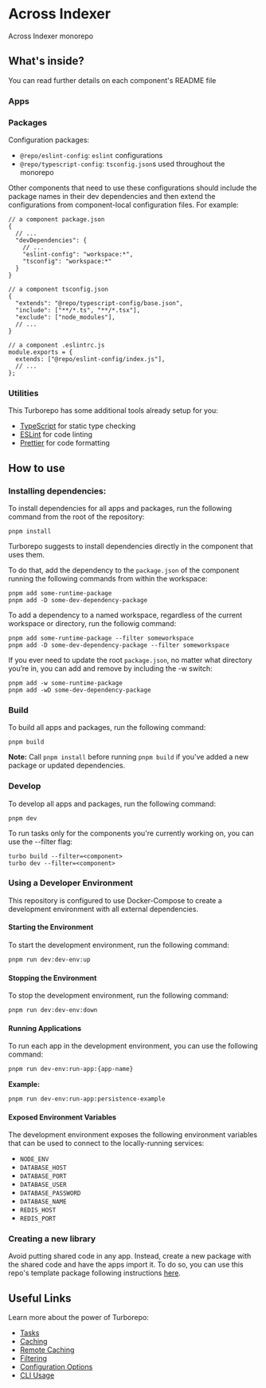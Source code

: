 # Across Indexer

Across Indexer monorepo

## What's inside?

You can read further details on each component's README file

### Apps

### Packages

Configuration packages:

- `@repo/eslint-config`: `eslint` configurations
- `@repo/typescript-config`: `tsconfig.json`s used throughout the monorepo

Other components that need to use these configurations should include the package names in their dev dependencies and then extend the configurations from component-local configuration files. For example:

```
// a component package.json
{
  // ...
  "devDependencies": {
    // ...
    "eslint-config": "workspace:*",
    "tsconfig": "workspace:*"
  }
}
```

```
// a component tsconfig.json
{
  "extends": "@repo/typescript-config/base.json",
  "include": ["**/*.ts", "**/*.tsx"],
  "exclude": ["node_modules"],
  // ...
}
```

```
// a component .eslintrc.js
module.exports = {
  extends: ["@repo/eslint-config/index.js"],
  // ...
};
```

### Utilities

This Turborepo has some additional tools already setup for you:

- [TypeScript](https://www.typescriptlang.org/) for static type checking
- [ESLint](https://eslint.org/) for code linting
- [Prettier](https://prettier.io) for code formatting

## How to use

### Installing dependencies:

To install dependencies for all apps and packages, run the following command from the root of the repository:

```
pnpm install
```

Turborepo suggests to install dependencies directly in the component that uses them.

To do that, add the dependency to the `package.json` of the component running the following commands from within the workspace:

```
pnpm add some-runtime-package
pnpm add -D some-dev-dependency-package
```

To add a dependency to a named workspace, regardless of the current workspace or directory, run the followig command:

```
pnpm add some-runtime-package --filter someworkspace
pnpm add -D some-dev-dependency-package --filter someworkspace
```

If you ever need to update the root `package.json`, no matter what directory you’re in, you can add and remove by including the -w switch:

```
pnpm add -w some-runtime-package
pnpm add -wD some-dev-dependency-package
```

### Build

To build all apps and packages, run the following command:

```
pnpm build
```

**Note:** Call `pnpm install` before running `pnpm build` if you've added a new package or updated dependencies.

### Develop

To develop all apps and packages, run the following command:

```
pnpm dev
```

To run tasks only for the components you're currently working on, you can use the --filter flag:

```
turbo build --filter=<component>
turbo dev --filter=<component>
```

### Using a Developer Environment

This repository is configured to use Docker-Compose to create a development environment with all external dependencies.

#### Starting the Environment

To start the development environment, run the following command:

```sh
pnpm run dev:dev-env:up
```

#### Stopping the Environment

To stop the development environment, run the following command:

```sh
pnpm run dev:dev-env:down
```

#### Running Applications

To run each app in the development environment, you can use the following command:

```sh
pnpm run dev-env:run-app:{app-name}
```

**Example:**

```sh
pnpm run dev-env:run-app:persistence-example
```

#### Exposed Environment Variables

The development environment exposes the following environment variables that can be used to connect to the locally-running services:

- `NODE_ENV`
- `DATABASE_HOST`
- `DATABASE_PORT`
- `DATABASE_USER`
- `DATABASE_PASSWORD`
- `DATABASE_NAME`
- `REDIS_HOST`
- `REDIS_PORT`

### Creating a new library

Avoid putting shared code in any app. Instead, create a new package with the shared code and have the apps import it. To do so, you can use this repo's template package following instructions [here](./packages/template/README.md).

## Useful Links

Learn more about the power of Turborepo:

- [Tasks](https://turbo.build/repo/docs/core-concepts/monorepos/running-tasks)
- [Caching](https://turbo.build/repo/docs/core-concepts/caching)
- [Remote Caching](https://turbo.build/repo/docs/core-concepts/remote-caching)
- [Filtering](https://turbo.build/repo/docs/core-concepts/monorepos/filtering)
- [Configuration Options](https://turbo.build/repo/docs/reference/configuration)
- [CLI Usage](https://turbo.build/repo/docs/reference/command-line-reference)
